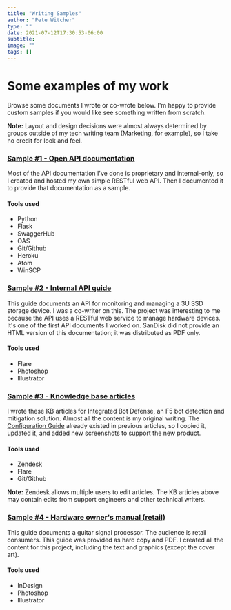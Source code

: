 ```yaml
---
title: "Writing Samples"
author: "Pete Witcher"
type: ""
date: 2021-07-12T17:30:53-06:00
subtitle:
image: ""
tags: []
---
```


# Some examples of my work
Browse some documents I wrote or co-wrote below. I'm  happy to provide custom samples if you would like see something written from scratch.

**Note:** Layout and design decisions were almost always determined by groups outside of my tech writing team (Marketing, for example), so I take no credit for look and feel.


### [Sample #1 - Open API documentation](https://app.swaggerhub.com/apis-docs/pwitcher/SongbookApi/1.0.0)
Most of the API documentation I've done is proprietary and internal-only, so I created and hosted my own simple RESTful web API. Then I documented it to provide that documentation as a sample.

#### Tools used
- Python
- Flask
- SwaggerHub
- OAS
- Git/Github
- Heroku
- Atom
- WinSCP

### [Sample #2 - Internal API guide](APIGuideSSD.pdf)
This guide documents an API for monitoring and managing a 3U SSD storage device. I was a co-writer on this. The project was interesting to me because the API uses a RESTful web service to manage hardware devices. It's one of the first API documents I worked on. SanDisk did not provide an HTML version of this documentation; it was distributed as PDF only.

#### Tools used
- Flare
- Photoshop
- Illustrator

### [Sample #3 - Knowledge base articles](https://f5cloudservices.zendesk.com/hc/en-us/categories/1500000490201-Integrated-Bot-Defense)
I wrote these KB articles for Integrated Bot Defense, an F5 bot detection and mitigation solution. Almost all the content is my original writing. The [Configuration Guide](https://f5cloudservices.zendesk.com/hc/en-us/articles/1500005614802-Integrated-Bot-Defense-Configuration-Guide-for-BIG-IP) already existed in previous articles, so I copied it, updated it, and added new screenshots to support the new product.

#### Tools used
- Zendesk
- Flare
- Git/Github

**Note:** Zendesk allows multiple users to edit articles. The KB articles above may contain edits from support engineers and other technical writers.

### [Sample #4 - Hardware owner\'s manual (retail)](sample_UsersManualRetail2.pdf)
This guide documents a guitar signal processor. The audience is retail consumers. This guide was provided as hard copy and PDF. I created all the content for this project, including the text and graphics (except the cover art).

#### Tools used
- InDesign
- Photoshop
- Illustrator
